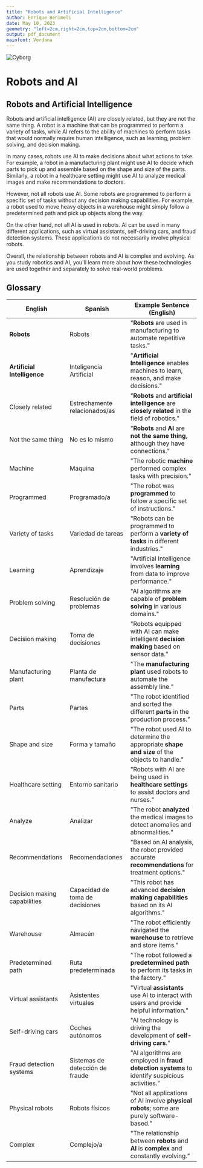 ```yaml
---
title: "Robots and Artificial Intelligence"
author: Enrique Benimeli
date: May 10, 2023
geometry: "left=2cm,right=2cm,top=2cm,bottom=2cm"
output: pdf_document
mainfont: Verdana
---
```


![Cyborg](https://docs.esferatic.com/ict3/contents/robotics/images/cyborg.jpg)

# Robots and AI

## Robots and Artificial Intelligence

Robots and artificial intelligence (AI) are closely related, but they are not the same thing. A robot is a machine that can be programmed to perform a variety of tasks, while AI refers to the ability of machines to perform tasks that would normally require human intelligence, such as learning, problem solving, and decision making.

In many cases, robots use AI to make decisions about what actions to take. For example, a robot in a manufacturing plant might use AI to decide which parts to pick up and assemble based on the shape and size of the parts. Similarly, a robot in a healthcare setting might use AI to analyze medical images and make recommendations to doctors.

However, not all robots use AI. Some robots are programmed to perform a specific set of tasks without any decision making capabilities. For example, a robot used to move heavy objects in a warehouse might simply follow a predetermined path and pick up objects along the way.

On the other hand, not all AI is used in robots. AI can be used in many different applications, such as virtual assistants, self-driving cars, and fraud detection systems. These applications do not necessarily involve physical robots.

Overall, the relationship between robots and AI is complex and evolving. As you study robotics and AI, you'll learn more about how these technologies are used together and separately to solve real-world problems.

## Glossary

| English              | Spanish             | Example Sentence (English)                                                                    |
|----------------------|---------------------|-----------------------------------------------------------------------------------------------|
| **Robots**           | Robots              | "**Robots** are used in manufacturing to automate repetitive tasks."                               |
| **Artificial Intelligence** | Inteligencia Artificial | "**Artificial Intelligence** enables machines to learn, reason, and make decisions."             |
| Closely related      | Estrechamente relacionados/as | "**Robots** and **artificial intelligence** are **closely related** in the field of robotics."   |
| Not the same thing   | No es lo mismo      | "**Robots** and **AI** are **not the same thing**, although they have connections."               |
| Machine              | Máquina             | "The robotic **machine** performed complex tasks with precision."                                |
| Programmed           | Programado/a        | "The robot was **programmed** to follow a specific set of instructions."                          |
| Variety of tasks     | Variedad de tareas  | "Robots can be programmed to perform a **variety of tasks** in different industries."            |
| Learning             | Aprendizaje         | "Artificial Intelligence involves **learning** from data to improve performance."                |
| Problem solving      | Resolución de problemas | "AI algorithms are capable of **problem solving** in various domains."                           |
| Decision making      | Toma de decisiones  | "Robots equipped with AI can make intelligent **decision making** based on sensor data."         |
| Manufacturing plant  | Planta de manufactura | "The **manufacturing plant** used robots to automate the assembly line."                         |
| Parts                | Partes              | "The robot identified and sorted the different **parts** in the production process."             |
| Shape and size       | Forma y tamaño      | "The robot used AI to determine the appropriate **shape and size** of the objects to handle."    |
| Healthcare setting   | Entorno sanitario   | "Robots with AI are being used in **healthcare settings** to assist doctors and nurses."          |
| Analyze              | Analizar            | "The robot **analyzed** the medical images to detect anomalies and abnormalities."                |
| Recommendations      | Recomendaciones     | "Based on AI analysis, the robot provided accurate **recommendations** for treatment options."    |
| Decision making capabilities | Capacidad de toma de decisiones | "This robot has advanced **decision making capabilities** based on its AI algorithms."          |
| Warehouse            | Almacén             | "The robot efficiently navigated the **warehouse** to retrieve and store items."                 |
| Predetermined path   | Ruta predeterminada | "The robot followed a **predetermined path** to perform its tasks in the factory."               |
| Virtual assistants   | Asistentes virtuales| "Virtual **assistants** use AI to interact with users and provide helpful information."           |
| Self-driving cars    | Coches autónomos    | "AI technology is driving the development of **self-driving cars**."                              |
| Fraud detection systems | Sistemas de detección de fraude | "AI algorithms are employed in **fraud detection systems** to identify suspicious activities." |
| Physical robots      | Robots físicos      | "Not all applications of AI involve **physical robots**; some are purely software-based."         |
| Complex              | Complejo/a          | "The relationship between **robots** and **AI** is **complex** and constantly evolving."         |